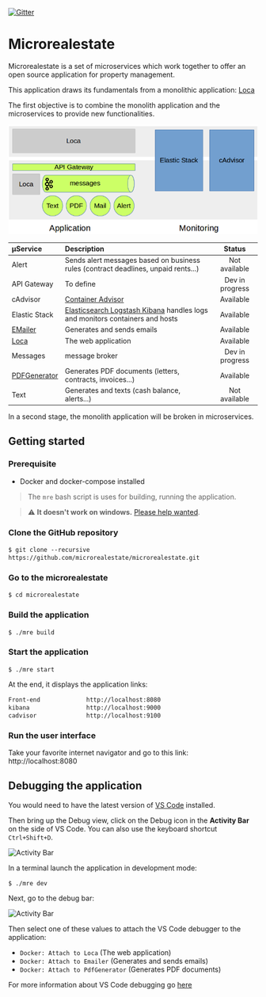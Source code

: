 [![Gitter](https://badges.gitter.im/Join%20Chat.svg)](https://gitter.im/microrealestate)

# Microrealestate

Microrealestate is a set of microservices which work together to offer an open source application for property management.

This application draws its fundamentals from a monolithic application: [Loca](https://github.com/camelaissani/loca)

The first objective is to combine the monolith application and the microservices to provide new functionalities.

![overview](./picture/overview.png)

| µService                                                        | Description                                                                                                      | Status          |
| :-------------------------------------------------------------- | :--------------------------------------------------------------------------------------------------------------- | :-------------: |
| Alert                                                           | Sends alert messages based on business rules (contract deadlines, unpaid rents...)                               | Not available   |
| API Gateway                                                     | To define                                                                                                        | Dev in progress |
| cAdvisor                                                        | [Container Advisor](https://github.com/google/cadvisor)                                                          | Available       |
| Elastic Stack                                                   | [Elasticsearch Logstash Kibana](https://www.elastic.co//products) handles logs and monitors containers and hosts | Available       |
| [EMailer](https://github.com/microrealestate/emailer)           | Generates and sends emails                                                                                       | Available       |
| [Loca](https://github.com/camelaissani/loca)                    | The web application                                                                                              | Available       |
| Messages                                                        | message broker                                                                                                   | Dev in progress |
| [PDFGenerator](https://github.com/microrealestate/pdfgenerator) | Generates PDF documents (letters, contracts, invoices...)                                                        | Available       |
| Text                                                            | Generates and texts (cash balance, alerts...)                                                                    | Not available   |


In a second stage, the monolith application will be broken in microservices.

## Getting started

### Prerequisite
- Docker and docker-compose installed

> The `mre` bash script is uses for building, running the application.

> :warning: **It doesn't work on windows.** [Please help wanted](https://github.com/microrealestate/microrealestate/issues/6).

### Clone the GitHub repository
```shell
$ git clone --recursive https://github.com/microrealestate/microrealestate.git
```

### Go to the microrealestate
```shell
$ cd microrealestate
```

### Build the application
```shell
$ ./mre build
```

### Start the application
```shell
$ ./mre start
```

At the end, it displays the application links:

```shell
Front-end             http://localhost:8080
kibana                http://localhost:9000
cadvisor              http://localhost:9100
```

### Run the user interface

Take your favorite internet navigator and go to this link: http://localhost:8080

## Debugging the application

You would need to have the latest version of [VS Code](https://code.visualstudio.com/) installed.

Then bring up the Debug view, click on the Debug icon in the **Activity Bar** on the side of VS Code. You can also use the keyboard shortcut `Ctrl+Shift+D`.

![Activity Bar](https://code.visualstudio.com/assets/docs/editor/debugging/debugicon.png)

In a terminal launch the application in development mode:

```shell
$ ./mre dev
```

Next, go to the debug bar:

![Activity Bar](https://code.visualstudio.com/assets/docs/editor/debugging/launch-configuration.png)

Then select one of these values to attach the VS Code debugger to the application:

- `Docker: Attach to Loca` (The web application)
- `Docker: Attach to Emailer` (Generates and sends emails)
- `Docker: Attach to PdfGenerator` (Generates PDF documents)

For more information about VS Code debugging go [here](https://code.visualstudio.com/Docs/editor/debugging#_debug-actions)
